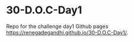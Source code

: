# 30-D.O.C-Day1
Repo for the challenge day1
Github pages https://renegadegandhi.github.io/30-D.O.C-Day1/.
